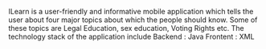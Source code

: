 ILearn is a user-friendly and informative mobile application which tells the user about four major topics about which the people should know. Some of these topics are Legal Education, sex education, Voting Rights etc.
The technology stack of the application include
Backend : Java 
Frontent : XML
